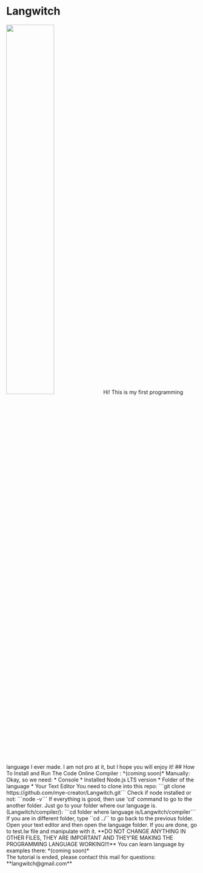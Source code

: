 # Langwitch
<img src="https://cdn.discordapp.com/attachments/732447814310821959/780667804998172672/20201124_113150.jpg" width="50%">
Hi! This is my first programming language I ever made. I am not pro at it, but I hope you will enjoy it!
## How To Install and Run The Code
Online Compiler : *(coming soon)*
Manually: Okay, so we need:
* Console
* Installed Node.js LTS version
* Folder of the language
* Your Text Editor
You need to clone into this repo:
```git clone https://github.com/mye-creator/Langwitch.git```
Check if node installed or not:
```node -v```
If everything is good, then use 'cd' command to go to the another folder. Just go to your folder where our language is. (Langwitch/compiler/):
```cd folder where language is/Langwitch/compiler```
If you are in different folder, type ``cd ../`` to go back to the previous folder.
<br>
Open your text editor and then open the language folder.
If you are done, go to test.lw file and manipulate with it.
**DO NOT CHANGE ANYTHING IN OTHER FILES, THEY ARE IMPORTANT AND THEY'RE MAKING THE PROGRAMMING LANGUAGE WORKING!!!**
You can learn language by examples there: *(coming soon)*
<br>
The tutorial is ended, please contact this mail for questions: **langwitch@gmail.com**
